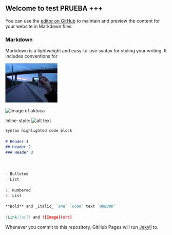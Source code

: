 ## Welcome to test PRUEBA +++

You can use the [editor on GitHub](https://github.com/jfloreskv/test.io/edit/master/index.md) to maintain and preview the content for your website in Markdown files.



### Markdown

Markdown is a lightweight and easy-to-use syntax for styling your writing. It includes conventions for


![Image of aktoca](https://github.com/jfloreskv/0_prueba/raw/master/download.jpg)

![Image of aktoca](https://jfloreskv.github.io/0_prueba/download.jpg)

Inline-style: 
![alt text](https://github.com/jfloreskv/0_prueba/master/download.jpg "Logo Title Text 1")

```markdown
Syntax highlighted code block

# Header 1
## Header 2
### Header 3



- Bulleted
- List

1. Numbered
2. List

**Bold** and _Italic_ `and` `Code` text `DDDDDD`

[Link](url) and ![Image](src)
```

Whenever you commit to this repository, GitHub Pages will run [Jekyll](https://jekyllrb.com/) to.
